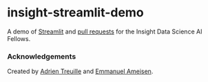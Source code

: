 # insight-streamlit-demo

A demo of [Streamlit](http://streamlit.io) and [pull requests](https://help.github.com/articles/about-pull-requests/) for the Insight Data Science AI Fellows.

### Acknowledgements

Created by [Adrien Treuille](https://github.com/treuille) and [Emmanuel Ameisen](https://github.com/hundredblocks).
